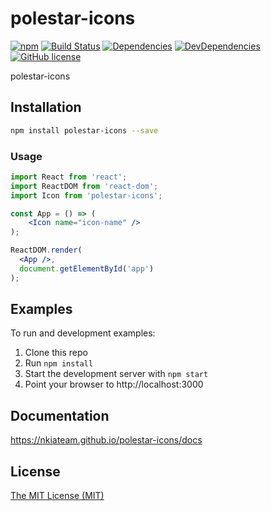 # polestar-icons
[![npm](https://img.shields.io/npm/v/polestar-icons.svg)](https://www.npmjs.com/package/polestar-icons)
[![Build Status](https://travis-ci.org/nkiateam/polestar-icons.svg?branch=master)](https://travis-ci.org/nkiateam/polestar-icons)
[![Dependencies](https://img.shields.io/david/nkiateam/polestar-icons.svg)](https://david-dm.org/nkiateam/polestar-icons)
[![DevDependencies](https://img.shields.io/david/dev/nkiateam/polestar-icons.svg)](https://david-dm.org/nkiateam/polestar-icons?type=dev)
[![GitHub license](https://img.shields.io/badge/license-MIT-blue.svg)](https://raw.githubusercontent.com/nkiateam/polestar-icons/master/LICENSE)

polestar-icons

## Installation

```sh
npm install polestar-icons --save
```

### Usage

```jsx
import React from 'react';
import ReactDOM from 'react-dom';
import Icon from 'polestar-icons';

const App = () => (
    <Icon name="icon-name" />
);

ReactDOM.render(
  <App />,
  document.getElementById('app')
);
```

## Examples

To run and development examples:

1. Clone this repo
2. Run `npm install`
3. Start the development server with `npm start`
4. Point your browser to http://localhost:3000

## Documentation

https://nkiateam.github.io/polestar-icons/docs

## License

[The MIT License (MIT)](/LICENSE)
